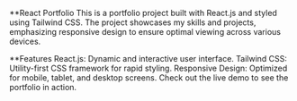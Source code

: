 **React Portfolio
This is a portfolio project built with React.js and styled using Tailwind CSS. The project showcases my skills and projects, emphasizing responsive design to ensure optimal viewing across various devices.

**Features
React.js: Dynamic and interactive user interface.
Tailwind CSS: Utility-first CSS framework for rapid styling.
Responsive Design: Optimized for mobile, tablet, and desktop screens.
Check out the live demo to see the portfolio in action.
